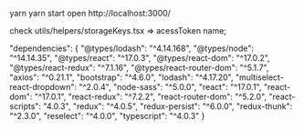 yarn
yarn start
open http://localhost:3000/

check utils/helpers/storageKeys.tsx => acessToken name;

  "dependencies": {
    "@types/lodash": "^4.14.168",
    "@types/node": "^14.14.35",
    "@types/react": "^17.0.3",
    "@types/react-dom": "^17.0.2",
    "@types/react-redux": "^7.1.16",
    "@types/react-router-dom": "^5.1.7",
    "axios": "^0.21.1",
    "bootstrap": "^4.6.0",
    "lodash": "^4.17.20",
    "multiselect-react-dropdown": "^2.0.4",
    "node-sass": "^5.0.0",
    "react": "^17.0.1",
    "react-dom": "^17.0.1",
    "react-redux": "^7.2.2",
    "react-router-dom": "^5.2.0",
    "react-scripts": "4.0.3",
    "redux": "^4.0.5",
    "redux-persist": "^6.0.0",
    "redux-thunk": "^2.3.0",
    "reselect": "^4.0.0",
    "typescript": "^4.0.3"
  }
